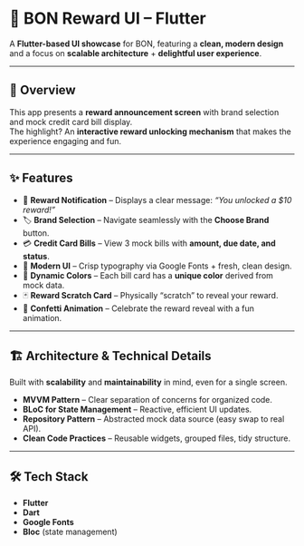 # 🎉 BON Reward UI – Flutter

A **Flutter-based UI showcase** for BON, featuring a **clean, modern design** and a focus on **scalable architecture** + **delightful user experience**.

---

## 🚀 Overview
This app presents a **reward announcement screen** with brand selection and mock credit card bill display.  
The highlight? An **interactive reward unlocking mechanism** that makes the experience engaging and fun.

---

## ✨ Features
- 🔔 **Reward Notification** – Displays a clear message: *“You unlocked a $10 reward!”*
- 🏷️ **Brand Selection** – Navigate seamlessly with the **Choose Brand** button.
- 💳 **Credit Card Bills** – View 3 mock bills with **amount, due date, and status**.
- 🎨 **Modern UI** – Crisp typography via Google Fonts + fresh, clean design.
- 🌈 **Dynamic Colors** – Each bill card has a **unique color** derived from mock data.
- 🃏 **Reward Scratch Card** – Physically “scratch” to reveal your reward.
- 🎊 **Confetti Animation** – Celebrate the reward reveal with a fun animation.

---

## 🏗️ Architecture & Technical Details
Built with **scalability** and **maintainability** in mind, even for a single screen.

- **MVVM Pattern** – Clear separation of concerns for organized code.
- **BLoC for State Management** – Reactive, efficient UI updates.
- **Repository Pattern** – Abstracted mock data source (easy swap to real API).
- **Clean Code Practices** – Reusable widgets, grouped files, tidy structure.

---

## 🛠️ Tech Stack
- **Flutter**
- **Dart**
- **Google Fonts**
- **Bloc** (state management)  

